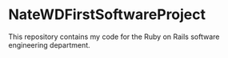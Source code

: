 # NateWDFirstSoftwareProject
This repository contains my code for the Ruby on Rails software engineering department.
